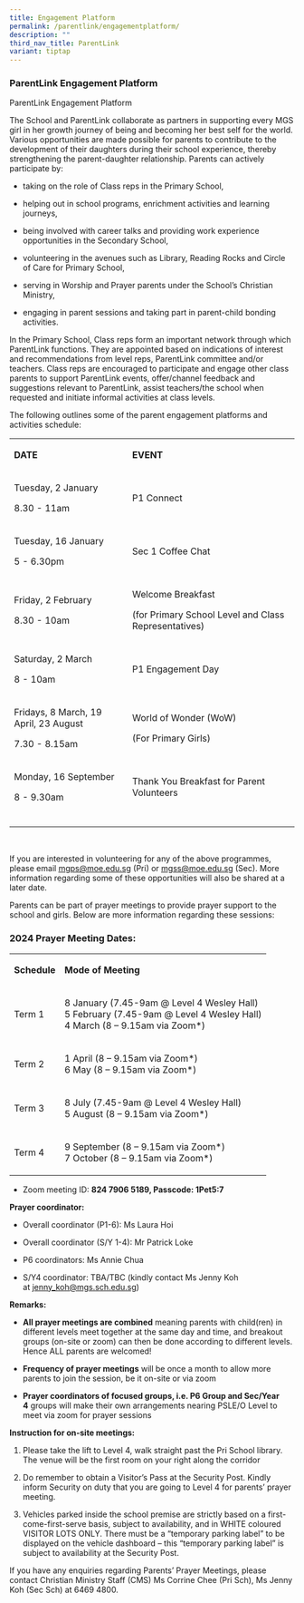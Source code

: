 ```yaml
---
title: Engagement Platform
permalink: /parentlink/engagementplatform/
description: ""
third_nav_title: ParentLink
variant: tiptap
---
```

<h3><strong>ParentLink Engagement Platform</strong></h3>
<p>ParentLink Engagement Platform</p>
<p>The School and ParentLink collaborate as partners in supporting every
MGS girl in her growth journey of being and becoming her best self for
the world. Various opportunities are made possible for parents to contribute
to the development of their daughters during their school experience, thereby
strengthening the parent-daughter relationship. Parents can actively participate
by:&nbsp;</p>
<ul>
<li>
<p>taking on the role of Class reps in the Primary School,&nbsp;</p>
</li>
<li>
<p>helping out in school programs, enrichment activities and learning journeys,&nbsp;</p>
</li>
<li>
<p>being involved with career talks and providing work experience opportunities
in the Secondary School,&nbsp;</p>
</li>
<li>
<p>volunteering in the avenues such as Library, Reading Rocks and Circle
of Care for Primary School,</p>
</li>
<li>
<p>serving in Worship and Prayer parents under the School’s Christian Ministry,</p>
</li>
<li>
<p>engaging in parent sessions and taking part in parent-child bonding activities.</p>
</li>
</ul>
<p>In the Primary School, Class reps form an important network through which
ParentLink functions. They are appointed based on indications of interest
and recommendations from level reps, ParentLink committee and/or teachers.
Class reps are encouraged to participate and engage other class parents
to support ParentLink events, offer/channel feedback and suggestions relevant
to ParentLink, assist teachers/the school when requested and initiate informal
activities at class levels.</p>
<p>The following outlines some of the parent engagement platforms and activities
schedule:
<br>
</p>
<table>
<tbody>
<tr>
<td rowspan="1" colspan="1">
<p><strong>DATE</strong>
</p>
</td>
<td rowspan="1" colspan="1">
<p><strong>EVENT</strong>
</p>
</td>
</tr>
<tr>
<td rowspan="1" colspan="1">
<p>Tuesday, 2 January</p>
<p>8.30 - 11am</p>
</td>
<td rowspan="1" colspan="1">
<p>P1 Connect</p>
</td>
</tr>
<tr>
<td rowspan="1" colspan="1">
<p>Tuesday, 16 January</p>
<p>5 - 6.30pm</p>
</td>
<td rowspan="1" colspan="1">
<p>Sec 1 Coffee Chat</p>
</td>
</tr>
<tr>
<td rowspan="1" colspan="1">
<p>Friday, 2 February</p>
<p>8.30 - 10am</p>
</td>
<td rowspan="1" colspan="1">
<p>Welcome Breakfast</p>
<p>(for Primary School Level and Class Representatives)</p>
</td>
</tr>
<tr>
<td rowspan="1" colspan="1">
<p>Saturday, 2 March</p>
<p>8 - 10am</p>
</td>
<td rowspan="1" colspan="1">
<p>P1 Engagement Day</p>
</td>
</tr>
<tr>
<td rowspan="1" colspan="1">
<p>Fridays, 8 March, 19 April, 23 August</p>
<p>7.30 - 8.15am</p>
</td>
<td rowspan="1" colspan="1">
<p>World of Wonder (WoW)</p>
<p>(For Primary Girls)</p>
</td>
</tr>
<tr>
<td rowspan="1" colspan="1">
<p>Monday, 16 September</p>
<p>8 - 9.30am</p>
</td>
<td rowspan="1" colspan="1">
<p>Thank You Breakfast for Parent Volunteers</p>
</td>
</tr>
<tr>
<td rowspan="1" colspan="1">
<p></p>
</td>
<td rowspan="1" colspan="1">
<p></p>
</td>
</tr>
</tbody>
</table>
<p>
<br>
</p>
<p>If you are interested in volunteering for any of the above programmes,
please email <a href="mailto:mgps@moe.edu.sg" rel="noopener noreferrer nofollow" target="_blank"><u>mgps@moe.edu.sg</u></a> (Pri)
or <a href="mailto:mgps@moe.edu.sg" rel="noopener noreferrer nofollow" target="_blank"><u>mgss@moe.edu.sg</u></a> (Sec).
More information regarding some of these opportunities will also be shared
at a later date.&nbsp;</p>
<p></p>
<p>Parents can be part of prayer meetings to provide prayer support to the
school and girls. Below are more information regarding these sessions:&nbsp;</p>
<h3>2024 Prayer Meeting Dates:</h3>
<table>
<tbody>
<tr>
<td rowspan="1" colspan="1">
<p><strong>Schedule</strong>
</p>
</td>
<td rowspan="1" colspan="1">
<p><strong>Mode of Meeting</strong>
</p>
</td>
</tr>
<tr>
<td rowspan="1" colspan="1">
<p>Term 1</p>
</td>
<td rowspan="1" colspan="1">
<p>8 January (7.45-9am @ Level 4 Wesley Hall)
<br>5 February (7.45-9am @ Level 4 Wesley Hall)
<br>4 March (8 – 9.15am via Zoom*)</p>
</td>
</tr>
<tr>
<td rowspan="1" colspan="1">
<p>Term 2</p>
</td>
<td rowspan="1" colspan="1">
<p>1 April (8 – 9.15am via Zoom*)
<br>6 May (8 – 9.15am via Zoom*)</p>
</td>
</tr>
<tr>
<td rowspan="1" colspan="1">
<p>Term 3</p>
</td>
<td rowspan="1" colspan="1">
<p>8 July (7.45-9am @ Level 4 Wesley Hall)
<br>5 August (8 – 9.15am via Zoom*)</p>
</td>
</tr>
<tr>
<td rowspan="1" colspan="1">
<p>Term 4</p>
</td>
<td rowspan="1" colspan="1">
<p>9 September (8 – 9.15am via Zoom*)
<br>7 October (8 – 9.15am via Zoom*)</p>
</td>
</tr>
</tbody>
</table>
<ul>
<li>
<p>Zoom meeting ID:&nbsp;<strong>824 7906 5189, Passcode: 1Pet5:7</strong>
</p>
</li>
</ul>
<p><strong>Prayer coordinator:</strong>
</p>
<ul>
<li>
<p>Overall coordinator (P1-6): Ms Laura Hoi</p>
</li>
<li>
<p>Overall coordinator (S/Y 1-4): Mr Patrick Loke</p>
</li>
<li>
<p>P6 coordinators: Ms Annie Chua</p>
</li>
<li>
<p>S/Y4 coordinator: TBA/TBC (kindly contact Ms Jenny Koh at&nbsp;<a href="mailto:mgps@moe.edu.sg" rel="noopener noreferrer nofollow" target="_blank"><u>jenny_koh@mgs.sch.edu.sg</u></a>)</p>
</li>
</ul>
<p><strong>Remarks:</strong>
</p>
<ul>
<li>
<p><strong>All prayer meetings are combined</strong>&nbsp;meaning parents
with child(ren) in different levels meet together at the same day and time,
and breakout groups (on-site or zoom) can then be done according to different
levels. Hence ALL parents are welcomed!</p>
</li>
<li>
<p><strong>Frequency of prayer meetings</strong>&nbsp;will be once a month
to allow more parents to join the session, be it on-site or via zoom</p>
</li>
<li>
<p><strong>Prayer coordinators of focused groups, i.e. P6 Group and Sec/Year 4</strong>&nbsp;groups
will make their own arrangements nearing PSLE/O Level to meet via zoom
for prayer sessions</p>
</li>
</ul>
<p><strong>Instruction for on-site meetings:</strong>
</p>
<ol>
<li>
<p>Please take the lift to Level 4, walk straight past the Pri School library.
The venue will be the first room on your right along the corridor</p>
</li>
<li>
<p>Do remember to obtain a Visitor’s Pass at the Security Post. Kindly inform
Security on duty that you are going to Level 4 for parents’ prayer meeting.</p>
</li>
<li>
<p>Vehicles parked inside the school premise are strictly based on a first-come-first-serve
basis, subject to availability, and in WHITE coloured VISITOR LOTS ONLY.
There must be a “temporary parking label” to be displayed on the vehicle
dashboard – this “temporary parking label” is subject to availability at
the Security Post.</p>
</li>
</ol>
<p>If you have any enquiries regarding Parents’ Prayer Meetings, please contact
Christian Ministry Staff (CMS) Ms Corrine Chee (Pri Sch), Ms Jenny Koh
(Sec Sch) at 6469 4800.</p>
<p>
<br>
</p>